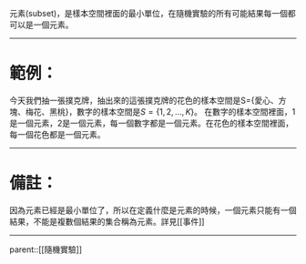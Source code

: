 元素(subset)，是樣本空間裡面的最小單位，在隨機實驗的所有可能結果每一個都可以是一個元素。
- - -
# 範例：
今天我們抽一張撲克牌，抽出來的這張撲克牌的花色的樣本空間是S={愛心、方塊、梅花、黑桃}，數字的樣本空間是$S=\lbrace{1,2,\ldots,K}\rbrace$。
在數字的樣本空間裡面，1是一個元素，2是一個元素，每一個數字都是一個元素。在花色的樣本空間裡面，每一個花色都是一個元素。
- - -
# 備註：
因為元素已經是最小單位了，所以在定義什麼是元素的時候，一個元素只能有一個結果，不能是複數個結果的集合稱為元素。詳見[[事件]]
- - -
parent::[[隨機實驗]]